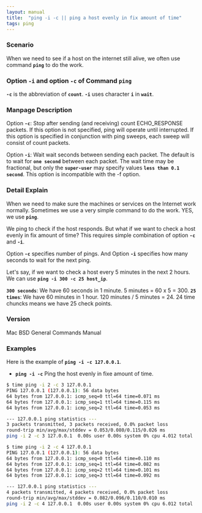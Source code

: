 ```yaml
---
layout: manual
title:  "ping -i -c || ping a host evenly in fix amount of time" 
tags: ping
---
```


### Scenario
When we need to see if a host on the internet still alive, we often use command __`ping`__ to do the work.

### Option __`-i`__ and option __`-c`__ of Command `ping` 
__`-c`__ is the abbreviation of __`count`__.
__`-i`__ uses character __`i`__ in __`wait`__.

### Manpage Description
Option __`-c`__:
Stop after sending (and receiving) count ECHO_RESPONSE packets. If this option is not specified, ping will operate until interrupted. If this option is specified in conjunction with ping sweeps, each sweep will consist of count packets.

Option __`-i`__:
Wait wait seconds between sending each packet. The default is to wait for __`one second`__ between each packet.  The wait time may be fractional, but only the __`super-user`__ may specify values __`less than 0.1 second`__. This option is incompatible with the -f option.

### Detail Explain
When we need to make sure the machines or services on the Internet work normally. Sometimes we use a very simple command to do the work. YES, we use __`ping`__.

We ping to check if the host responds. But what if we want to check a host evenly in fix amount of time? This requires simple combination of option __`-c`__ and __`-i`__.

Option __`-c`__ specifies number of pings. And Option __`-i`__ specifies how many seconds to wait for the next ping. 

Let's say, if we want to check a host every 5 minutes in the next 2 hours. We can use __`ping -i 300 -c 25 host_ip`__.

__`300 seconds`__: We have 60 seconds in 1 minute. 5 minutes = 60 x 5 = 300.
__`25 times`__: We have 60 minutes in 1 hour. 120 minutes / 5 minutes = 24. 24 time chuncks means we have 25 check points.


### Version
Mac BSD General Commands Manual

### Examples
Here is the example of __`ping -i -c 127.0.0.1`__.

- __`ping -i -c`__ Ping the host evenly in fixe amount of time.

```bash
$ time ping -i 2 -c 3 127.0.0.1
PING 127.0.0.1 (127.0.0.1): 56 data bytes
64 bytes from 127.0.0.1: icmp_seq=0 ttl=64 time=0.071 ms
64 bytes from 127.0.0.1: icmp_seq=1 ttl=64 time=0.115 ms
64 bytes from 127.0.0.1: icmp_seq=2 ttl=64 time=0.053 ms

--- 127.0.0.1 ping statistics ---
3 packets transmitted, 3 packets received, 0.0% packet loss
round-trip min/avg/max/stddev = 0.053/0.080/0.115/0.026 ms
ping -i 2 -c 3 127.0.0.1  0.00s user 0.00s system 0% cpu 4.012 total

$ time ping -i 2 -c 4 127.0.0.1
PING 127.0.0.1 (127.0.0.1): 56 data bytes
64 bytes from 127.0.0.1: icmp_seq=0 ttl=64 time=0.110 ms
64 bytes from 127.0.0.1: icmp_seq=1 ttl=64 time=0.082 ms
64 bytes from 127.0.0.1: icmp_seq=2 ttl=64 time=0.101 ms
64 bytes from 127.0.0.1: icmp_seq=3 ttl=64 time=0.092 ms

--- 127.0.0.1 ping statistics ---
4 packets transmitted, 4 packets received, 0.0% packet loss
round-trip min/avg/max/stddev = 0.082/0.096/0.110/0.010 ms
ping -i 2 -c 4 127.0.0.1  0.00s user 0.00s system 0% cpu 6.012 total
```

